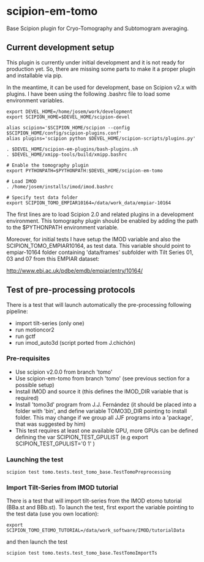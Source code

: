 # scipion-em-tomo

Base Scipion plugin for Cryo-Tomography  and Subtomogram averaging.

## Current development setup
This plugin is currently under initial development and it is not ready for production yet. So, there are missing some parts to make it a proper plugin and installable via pip. 

In the meantime, it can be used for development, base on Scipion v2.x with plugins. I have been using the following .bashrc file to load some environment variables. 

```
export DEVEL_HOME=/home/josem/work/development
export SCIPION_HOME=$DEVEL_HOME/scipion-devel

alias scipion='$SCIPION_HOME/scipion --config $SCIPION_HOME/config/scipion-plugins.conf'
alias plugins='scipion python $DEVEL_HOME/scipion-scripts/plugins.py'

. $DEVEL_HOME/scipion-em-plugins/bash-plugins.sh
. $DEVEL_HOME/xmipp-tools/build/xmipp.bashrc

# Enable the tomography plugin
export PYTHONPATH=$PYTHONPATH:$DEVEL_HOME/scipion-em-tomo

# Load IMOD
. /home/josem/installs/imod/imod.bashrc

# Specify test data folder
export SCIPION_TOMO_EMPIAR10164=/data/work_data/empiar-10164
```

The first lines are to load Scipion 2.0 and related plugins in a development environment. 
This tomography plugin should be enabled by adding the path to the $PYTHONPATH environment variable. 

Moreover, for initial tests I have setup the IMOD variable and also the SCIPION_TOMO_EMPIAR10164, as test data. 
This variable should point to empiar-10164 folder containing 'data/frames' subfolder with Tilt Series 01, 03 and 07 from this EMPIAR dataset: 

http://www.ebi.ac.uk/pdbe/emdb/empiar/entry/10164/

## Test of pre-processing protocols

There is a test that will launch automatically the pre-processing following pipeline:
* import tilt-series (only one)
* run motioncor2
* run gctf
* run imod_auto3d (script ported from J.chichón)

### Pre-requisites
* Use scipion v2.0.0 from branch 'tomo'
* Use scipion-em-tomo from branch 'tomo' (see previous section for a possible setup)
* Install IMOD and source it (this defines the IMOD_DIR variable that is required)
* Install 'tomo3d' program from J.J. Fernández (it should be placed into a folder with 'bin', and define variable TOMO3D_DIR pointing to install folder. This may change if we group all JJF programs into a 'package', that was suggested by him)
* This test requires at least one available GPU, more GPUs can be defined defining the var SCIPION_TEST_GPULIST (e.g export SCIPION_TEST_GPULIST='0 1' )

### Launching the test

`scipion test tomo.tests.test_tomo_base.TestTomoPreprocessing` 

### Import Tilt-Series from IMOD tutorial
There is a test that will import tilt-series from the IMOD etomo tutorial (BBa.st and BBb.st).
To launch the test, first export the variable pointing to the test data (use you own location):

`export SCIPION_TOMO_ETOMO_TUTORIAL=/data/work_software/IMOD/tutorialData`

and then launch the test

`scipion test tomo.tests.test_tomo_base.TestTomoImportTs`


